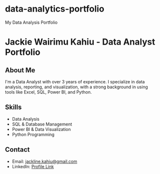 # data-analytics-portfolio
My Data Analysis Portfolio
# Jackie Wairimu Kahiu - Data Analyst Portfolio

## About Me
I'm a Data Analyst with over 3 years of experience. I specialize in data analysis, reporting, and visualization, with a strong background in using tools like Excel, SQL, Power BI, and Python.

## Skills
- Data Analysis
- SQL & Database Management
- Power BI & Data Visualization
- Python Programming

## Contact
- Email: jackline.kahiu@gmail.com
- LinkedIn: [Profile Link](https://www.linkedin.com/in/jackline-wairimu-kahiu)
